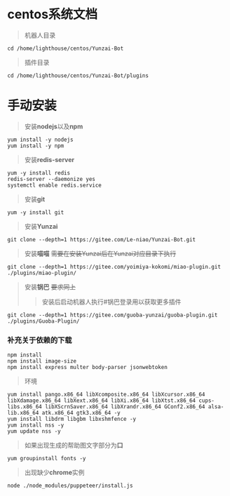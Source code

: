 # centos系统文档

> 机器人目录

```
cd /home/lighthouse/centos/Yunzai-Bot
```

> 插件目录

```
cd /home/lighthouse/centos/Yunzai-Bot/plugins
```

# 手动安装

> 安装**nodejs**以及**npm**

```
yum install -y nodejs
yum install -y npm
```

> 安装**redis-server**

```
yum -y install redis
redis-server --daemonize yes
systemctl enable redis.service
```

> 安装**git**

```
yum -y install git
```

> 安装**Yunzai**

```
git clone --depth=1 https://gitee.com/Le-niao/Yunzai-Bot.git
```

> 安装**喵喵** ~~需要在安装Yunzai后在Yunzai对应目录下执行~~

```
git clone --depth=1 https://gitee.com/yoimiya-kokomi/miao-plugin.git ./plugins/miao-plugin/
```

> 安装**锅巴** ~~要求同上~~
>
> > 安装后启动机器人执行#锅巴登录用以获取更多插件

```
git clone --depth=1 https://gitee.com/guoba-yunzai/guoba-plugin.git ./plugins/Guoba-Plugin/
```

### 补充关于依赖的下载

```
npm install
npm install image-size
npm install express multer body-parser jsonwebtoken
```

> 环境

```
yum install pango.x86_64 libXcomposite.x86_64 libXcursor.x86_64 libXdamage.x86_64 libXext.x86_64 libXi.x86_64 libXtst.x86_64 cups-libs.x86_64 libXScrnSaver.x86_64 libXrandr.x86_64 GConf2.x86_64 alsa-lib.x86_64 atk.x86_64 gtk3.x86_64 -y 
yum install libdrm libgbm libxshmfence -y
yum install nss -y
yum update nss -y
```

> 如果出现生成的帮助图文字部分为**口**

```
yum groupinstall fonts -y 
```

> 出现缺少**chrome**实例

```
node ./node_modules/puppeteer/install.js
```

